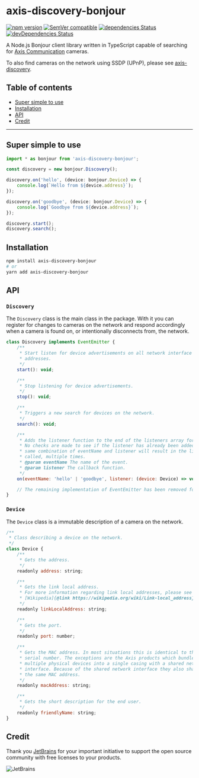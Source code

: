 # axis-discovery-bonjour

[![npm version](https://img.shields.io/npm/v/axis-discovery-bonjour.svg)](https://www.npmjs.com/package/axis-discovery-bonjour)
[![SemVer compatible](https://img.shields.io/badge/%E2%9C%85-SemVer%20compatible-blue)](https://semver.org/)
[![dependencies Status](https://david-dm.org/FantasticFiasco/axis-discovery-bonjour-js/status.svg)](https://david-dm.org/FantasticFiasco/axis-discovery-bonjour-js)
[![devDependencies Status](https://david-dm.org/FantasticFiasco/axis-discovery-bonjour-js/dev-status.svg)](https://david-dm.org/FantasticFiasco/axis-discovery-bonjour-js?type=dev)

A Node.js Bonjour client library written in TypeScript capable of searching for [Axis Communication](http://www.axis.com) cameras.

To also find cameras on the network using SSDP (UPnP), please see [axis-discovery](https://github.com/FantasticFiasco/axis-js/tree/master/packages/axis-discovery).

## Table of contents

- [Super simple to use](#super-simple-to-use)
- [Installation](#installation)
- [API](#api)
- [Credit](#credit)

---

## Super simple to use

```javascript
import * as bonjour from 'axis-discovery-bonjour';

const discovery = new bonjour.Discovery();

discovery.on('hello', (device: bonjour.Device) => {
    console.log(`Hello from ${device.address}`);
});

discovery.on('goodbye', (device: bonjour.Device) => {
    console.log(`Goodbye from ${device.address}`);
});

discovery.start();
discovery.search();
```

## Installation

```sh
npm install axis-discovery-bonjour
# or
yarn add axis-discovery-bonjour
```

## API

### `Discovery`

The `Discovery` class is the main class in the package. With it you can register for changes to cameras on the network and respond accordingly when a camera is found on, or intentionally disconnects from, the network.

```javascript
class Discovery implements EventEmitter {
    /**
     * Start listen for device advertisements on all network interface
     * addresses.
     */
    start(): void;

    /**
     * Stop listening for device advertisements.
     */
    stop(): void;

    /**
     * Triggers a new search for devices on the network.
     */
    search(): void;

    /**
     * Adds the listener function to the end of the listeners array for the event named eventName.
     * No checks are made to see if the listener has already been added. Multiple calls passing the
     * same combination of eventName and listener will result in the listener being added, and
     * called, multiple times.
     * @param eventName The name of the event.
     * @param listener The callback function.
     */
    on(eventName: 'hello' | 'goodbye', listener: (device: Device) => void): this;

    // The remaining implementation of EventEmitter has been removed for brevity
}
```

### `Device`

The `Device` class is a immutable description of a camera on the network.

```javascript
/**
 * Class describing a device on the network.
 */
class Device {
    /**
     * Gets the address.
     */
    readonly address: string;

    /**
     * Gets the link local address.
     * For more information regarding link local addresses, please see
     * [Wikipedia]{@link https://wikipedia.org/wiki/Link-local_address}.
     */
    readonly linkLocalAddress: string;

    /**
     * Gets the port.
     */
    readonly port: number;

    /**
     * Gets the MAC address. In most situations this is identical to the
     * serial number. The exceptions are the Axis products which bundle
     * multiple physical devices into a single casing with a shared network
     * interface. Because of the shared network interface they also share
     * the same MAC address.
     */
    readonly macAddress: string;

    /**
     * Gets the short description for the end user.
     */
    readonly friendlyName: string;
}

```

## Credit

Thank you [JetBrains](https://www.jetbrains.com/) for your important initiative to support the open source community with free licenses to your products.

![JetBrains](./doc/resources/jetbrains.png)
